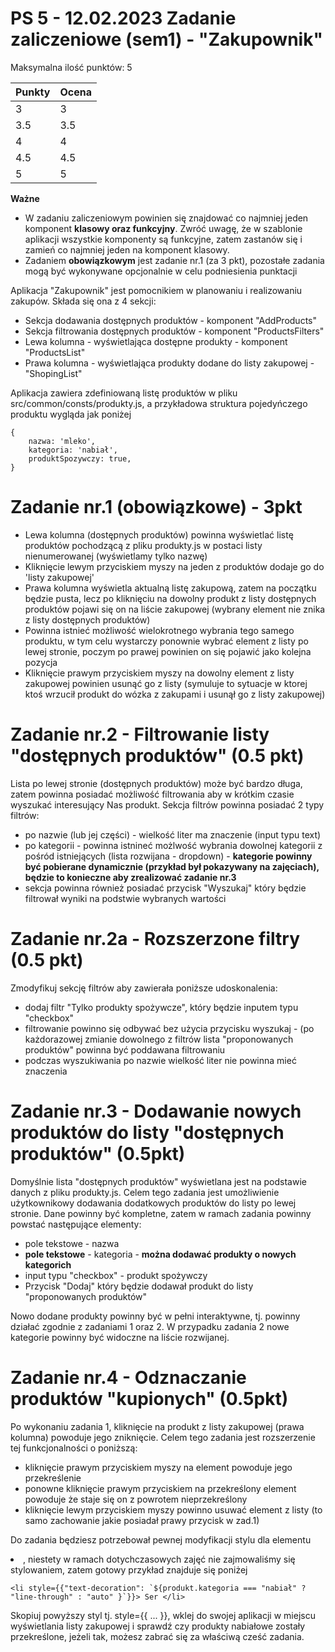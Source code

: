 # PS 5 - 12.02.2023 Zadanie zaliczeniowe (sem1) - "Zakupownik"

Maksymalna ilość punktów: 5

Punkty  | Ocena
------------- | -------------
3  | 3
3.5  | 3.5
4  | 4
4.5  | 4.5
5  | 5

**Ważne**
- W zadaniu zaliczeniowym powinien się znajdować co najmniej jeden komponent **klasowy oraz funkcyjny**. Zwróć uwagę, że w szablonie aplikacji wszystkie komponenty są funkcyjne, zatem zastanów się i zamień co najmniej jeden na komponent klasowy.
- Zadaniem **obowiązkowym** jest zadanie nr.1 (za 3 pkt), pozostałe zadania mogą być wykonywane opcjonalnie w celu podniesienia punktacji

Aplikacja "Zakupownik" jest pomocnikiem w planowaniu i realizowaniu zakupów.
Składa się ona z 4 sekcji:
- Sekcja dodawania dostępnych produktów - komponent "AddProducts"
- Sekcja filtrowania dostępnych produktów - komponent "ProductsFilters"
- Lewa kolumna - wyświetlająca dostępne produkty - komponent "ProductsList"
- Prawa kolumna - wyświetlająca produkty dodane do listy zakupowej - "ShopingList"

Aplikacja zawiera zdefiniowaną listę produktów w pliku src/common/consts/produkty.js, a przykładowa struktura pojedyńczego produktu wygląda jak poniżej
  ```
  {
      nazwa: 'mleko',
      kategoria: 'nabiał',
      produktSpozywczy: true,
  }
  ```


# Zadanie nr.1 (obowiązkowe) - 3pkt
- Lewa kolumna (dostępnych produktów) powinna wyświetlać listę produktów pochodzącą z pliku produkty.js w postaci listy nienumerowanej (wyświetlamy tylko nazwę)
- Kliknięcie lewym przyciskiem myszy na jeden z produktów dodaje go do 'listy zakupowej'
- Prawa kolumna wyświetla aktualną listę zakupową, zatem na początku będzie pusta, lecz po kliknięciu na dowolny produkt z listy dostępnych produktów pojawi się on na liście zakupowej (wybrany element nie znika z listy dostępnych produktów)
- Powinna istnieć możliwość wielokrotnego wybrania tego samego produktu, w tym celu wystarczy ponownie wybrać element z listy po lewej stronie, poczym po prawej powinien on się pojawić jako kolejna pozycja
- Kliknięcie prawym przyciskiem myszy na dowolny element z listy zakupowej powinien usunąć go z listy (symuluje to sytuacje w ktorej ktoś wrzucił produkt do wózka z zakupami i usunął go z listy zakupowej)

# Zadanie nr.2 - Filtrowanie listy "dostępnych produktów" (0.5 pkt)
Lista po lewej stronie (dostępnych produktów) może być bardzo długa, zatem powinna posiadać możliwość filtrowania aby w krótkim czasie wyszukać interesujący Nas produkt. Sekcja filtrów powinna posiadać 2 typy filtrów:

- po nazwie (lub jej części) - wielkość liter ma znaczenie (input typu text)
- po kategorii - powinna istnineć możlwość wybrania dowolnej kategorii z pośród istniejących  (lista rozwijana - dropdown) - **kategorie powinny być pobierane dynamicznie (przykład był pokazywany na zajęciach), będzie to konieczne aby zrealizować zadanie nr.3**
- sekcja powinna również posiadać przycisk "Wyszukaj" który będzie filtrował wyniki na podstwie wybranych wartości

# Zadanie nr.2a - Rozszerzone filtry (0.5 pkt)
Zmodyfikuj sekcję filtrów aby zawierała poniższe udoskonalenia:
- dodaj filtr "Tylko produkty spożywcze", który będzie inputem typu "checkbox"
- filtrowanie powinno się odbywać bez użycia przycisku wyszukaj - (po każdorazowej zmianie dowolnego z filtrów lista "proponowanych produktów" powinna być poddawana filtrowaniu
- podczas wyszukiwania po nazwie wielkość liter nie powinna mieć znaczenia

# Zadanie nr.3 - Dodawanie nowych produktów do listy "dostępnych produktów" (0.5pkt)
Domyślnie lista "dostępnych produktów" wyświetlana jest na podstawie danych z pliku produkty.js. Celem tego zadania jest umożliwienie użytkownikowy dodawania dodatkowych produktów do listy po lewej stronie. Dane powinny być kompletne, zatem w ramach zadania powinny powstać następujące elementy:
- pole tekstowe - nazwa
- **pole tekstowe** - kategoria - **można dodawać produkty o nowych kategorich**
- input typu "checkbox" - produkt spożywczy
- Przycisk "Dodaj" który będzie dodawał produkt do listy "proponowanych produktów"

Nowo dodane produkty powinny być w pełni interaktywne, tj. powinny działać zgodnie z zadaniami 1 oraz 2. W przypadku zadania 2 nowe kategorie powinny być widoczne na liście rozwijanej.

# Zadanie nr.4 - Odznaczanie produktów "kupionych" (0.5pkt)
Po wykonaniu zadania 1, kliknięcie na produkt z listy zakupowej (prawa kolumna) powoduje jego zniknięcie. Celem tego zadania jest rozszerzenie tej funkcjonalności o poniższą:
 - kliknięcie prawym przyciskiem myszy na element powoduje jego przekreślenie
 - ponowne kliknięcie prawym przyciskiem na przekreślony element powoduje że staje się on z powrotem nieprzekreślony
 - kliknięcie lewym przyciskiem myszy powinno usuwać element z listy (to samo zachowanie jakie posiadał prawy przycisk w zad.1)

Do zadania będziesz potrzebował pewnej modyfikacji stylu dla elementu <li>, niestety w ramach dotychczasowych zajęć nie zajmowaliśmy się stylowaniem, zatem gotowy przykład znajduje się poniżej
  ```
<li style={{"text-decoration": `${produkt.kategoria === "nabiał" ? "line-through" : "auto" }`}}> Ser </li>
  ```
Skopiuj powyższy styl tj. style={{ ... }}, wklej do swojej aplikacji w miejscu wyświetlania listy zakupowej i sprawdź czy produkty nabiałowe zostały przekreślone, jeżeli tak, możesz zabrać się za właściwą cześć zadania.
